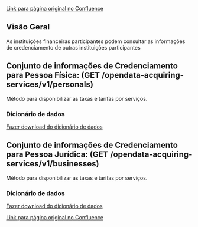 [Link para página original no Confluence](https://openfinancebrasil.atlassian.net/wiki/spaces/OF/pages/75006673)

## **Visão Geral**

As instituições financeiras participantes podem consultar as informações de credenciamento de outras instituições participantes

## **Conjunto de informações de Credenciamento para Pessoa Física**: (GET /opendata-acquiring-services/v1/personals)

Método para disponibilizar as taxas e tarifas por serviços.

### Dicionário de dados

[Fazer download do dicionário de dados](https://openbanking-brasil.github.io/openapi/dictionary/getPersonalAcquiringServices_v1.csv)

## **Conjunto de informações de Credenciamento para Pessoa Jurídica**: (GET /opendata-acquiring-services/v1/businesses)

Método para disponibilizar as taxas e tarifas por serviços.

### Dicionário de dados

[Fazer download do dicionário de dados](https://openbanking-brasil.github.io/openapi/dictionary/getBusinessAcquiringServices_v1.csv)

[Link para página original no Confluence](https://openfinancebrasil.atlassian.net/wiki/spaces/OF/pages/75006673)